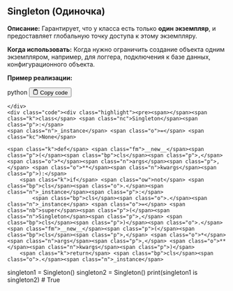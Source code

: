 <h2>Singleton (Одиночка)</h2>
<p><strong>Описание:</strong> Гарантирует, что у класса есть только <strong>один экземпляр</strong>,
и предоставляет глобальную точку доступа к этому экземпляру.</p>
<p><strong>Когда использовать:</strong> Когда нужно ограничить создание объекта одним экземпляром,
например, для логгера, подключения к базе данных, конфигурационного объекта.</p>
<p><strong>Пример реализации:</strong></p>
<div class="code-element">
    <div class="lang-line">
        <text>python</text>
        <button class="copy-button"
        onclick="copyCode(this)">
    <svg stroke="currentColor"
         fill="none"
         stroke-width="2"
         viewBox="0 0 24 24"
         stroke-linecap="round"
         stroke-linejoin="round"
         class="h-4 w-4"
         height="1em"
         width="1em"
         xmlns="http://www.w3.org/2000/svg">
        <path d="M16 4h2a2 2 0 0 1 2 2v14a2 2 0 0 1-2 2H6a2 2 0 0 1-2-2V6a2 2 0 0 1 2-2h2"></path>
        <rect x="8" y="2" width="8" height="4" rx="1" ry="1"></rect>
    </svg>
    <text>Copy code</text>
</button>

    </div>
    <div class="code"><div class="highlight"><pre><span></span><span class="k">class</span> <span class="nc">Singleton</span><span class="p">:</span>
    <span class="n">_instance</span> <span class="o">=</span> <span class="kc">None</span>

    <span class="k">def</span> <span class="fm">__new__</span><span class="p">(</span><span class="bp">cls</span><span class="p">,</span> <span class="o">*</span><span class="n">args</span><span class="p">,</span> <span class="o">**</span><span class="n">kwargs</span><span class="p">):</span>
        <span class="k">if</span> <span class="ow">not</span> <span class="bp">cls</span><span class="o">.</span><span class="n">_instance</span><span class="p">:</span>
            <span class="bp">cls</span><span class="o">.</span><span class="n">_instance</span> <span class="o">=</span> <span class="nb">super</span><span class="p">(</span><span class="n">Singleton</span><span class="p">,</span> <span class="bp">cls</span><span class="p">)</span><span class="o">.</span><span class="fm">__new__</span><span class="p">(</span><span class="bp">cls</span><span class="p">,</span> <span class="o">*</span><span class="n">args</span><span class="p">,</span> <span class="o">**</span><span class="n">kwargs</span><span class="p">)</span>
        <span class="k">return</span> <span class="bp">cls</span><span class="o">.</span><span class="n">_instance</span>


<span class="n">singleton1</span> <span class="o">=</span> <span class="n">Singleton</span><span class="p">()</span>
<span class="n">singleton2</span> <span class="o">=</span> <span class="n">Singleton</span><span class="p">()</span>
<span class="nb">print</span><span class="p">(</span><span class="n">singleton1</span> <span class="ow">is</span> <span class="n">singleton2</span><span class="p">)</span>  <span class="c1"># True</span>
</pre></div></div>
</div>